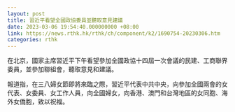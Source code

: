 ```yaml
---
layout: post
title: 習近平看望全國政協委員並聽取意見建議
date: 2023-03-06 19:54:40.000000000 +08:00
link: https://news.rthk.hk/rthk/ch/component/k2/1690754-20230306.htm
categories: rthk
---
```


在北京，國家主席習近平下午看望參加全國政協十四屆一次會議的民建、工商聯界委員，並參加聯組會，聽取意見和建議。

報道指，在三八婦女節即將來臨之際，習近平代表中共中央，向參加全國兩會的女代表、女委員、女工作人員，向全國婦女，向香港、澳門和台灣地區的女同胞、海外女僑胞，致以祝福。
